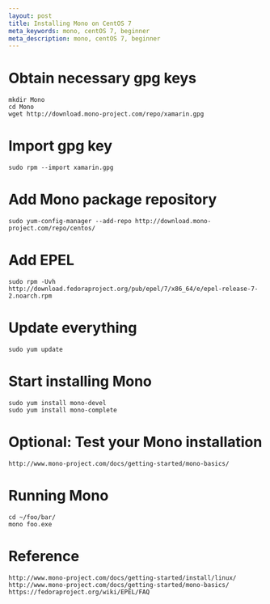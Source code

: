 ```yaml
---
layout: post
title: Installing Mono on CentOS 7
meta_keywords: mono, centOS 7, beginner
meta_description: mono, centOS 7, beginner
---
```


# Obtain necessary gpg keys
	mkdir Mono
	cd Mono
	wget http://download.mono-project.com/repo/xamarin.gpg

# Import gpg key
	sudo rpm --import xamarin.gpg

# Add Mono package repository
	sudo yum-config-manager --add-repo http://download.mono-project.com/repo/centos/

# Add EPEL
	sudo rpm -Uvh http://download.fedoraproject.org/pub/epel/7/x86_64/e/epel-release-7-2.noarch.rpm

# Update everything
	sudo yum update

# Start installing Mono
	sudo yum install mono-devel
	sudo yum install mono-complete

# Optional: Test your Mono installation
	http://www.mono-project.com/docs/getting-started/mono-basics/

# Running Mono
	cd ~/foo/bar/
	mono foo.exe

# Reference
	http://www.mono-project.com/docs/getting-started/install/linux/
	http://www.mono-project.com/docs/getting-started/mono-basics/
	https://fedoraproject.org/wiki/EPEL/FAQ	
